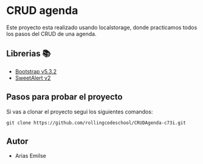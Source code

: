 # CRUD agenda

Este proyecto esta realizado usando localstorage, donde practicamos todos los pasos del CRUD de una agenda.

## Librerias 📚 

- [Bootstrap v5.3.2](https://getbootstrap.com/)
- [SweetAlert v2](https://sweetalert2.github.io/)

## Pasos para probar el proyecto

Si vas a clonar el proyecto segui los siguientes comandos:

``` git clone https://github.com/rollingcodeschool/CRUDAgenda-c73i.git ```

## Autor

- Arias Emilse